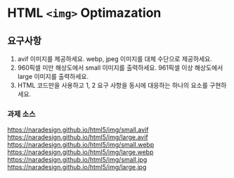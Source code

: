 # HTML `<img>` Optimazation

## 요구사항

1. avif 이미지를 제공하세요. webp, jpeg 이미지를 대체 수단으로 제공하세요.
2. 960픽셀 미만 해상도에서 small 이미지를 출력하세요. 961픽셀 이상 해상도에서 large 이미지를 출력하세요.
3. HTML 코드만을 사용하고 1, 2 요구 사항을 동시에 대응하는 하나의 <picture> 요소를 구현하세요.

### 과제 소스

https://naradesign.github.io/html5/img/small.avif
https://naradesign.github.io/html5/img/large.avif
https://naradesign.github.io/html5/img/small.webp
https://naradesign.github.io/html5/img/large.webp
https://naradesign.github.io/html5/img/small.jpg
https://naradesign.github.io/html5/img/large.jpg

